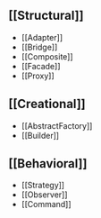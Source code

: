 ## [[Structural]]
- [[Adapter]]
- [[Bridge]]
- [[Composite]]
- [[Facade]]
- [[Proxy]]
## [[Creational]]
- [[AbstractFactory]]
- [[Builder]]
## [[Behavioral]]
- [[Strategy]]
- [[Observer]]
- [[Command]]
